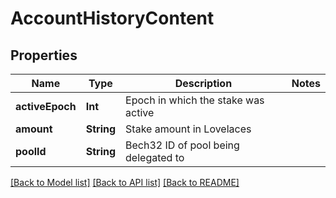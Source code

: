 # AccountHistoryContent

## Properties
Name | Type | Description | Notes
------------ | ------------- | ------------- | -------------
**activeEpoch** | **Int** | Epoch in which the stake was active | 
**amount** | **String** | Stake amount in Lovelaces | 
**poolId** | **String** | Bech32 ID of pool being delegated to | 

[[Back to Model list]](../README.md#documentation-for-models) [[Back to API list]](../README.md#documentation-for-api-endpoints) [[Back to README]](../README.md)


